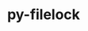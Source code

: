 ---
title: "py-filelock"
layout: cache
categories: [package, v0.19]
meta: {"versions": ["3.5.0", "3.8.0"], "compilers": ["gcc@=11.1.0", "gcc@=7.3.1", "gcc@=7.5.0", "oneapi@=2022.1.0"], "oss": ["amzn2", "ubuntu18.04", "ubuntu20.04"], "platforms": ["linux"], "targets": ["aarch64", "neoverse_n1", "x86_64", "x86_64_v3"], "stacks": ["aws-isc", "aws-isc-aarch64", "e4s", "e4s-oneapi", "ml-cpu", "ml-cuda", "ml-rocm", "radiuss"], "num_specs": 9, "num_specs_by_stack": {"aws-isc-aarch64": 2, "aws-isc": 1, "ml-cuda": 1, "ml-cpu": 1, "ml-rocm": 1, "radiuss": 2, "e4s": 2, "e4s-oneapi": 1}}
spec_details: [{"hash": "mdn2qgiucgdehnwmnmzahlgp4inlugj7", "compiler": "gcc@=7.3.1", "versions": ["3.8.0"], "os": "amzn2", "platform": "linux", "target": "aarch64", "variants": ["build_system=python_pip"], "stacks": ["aws-isc-aarch64"], "size": "-", "tarball": "https://binaries.spack.io/releases/v0.19/build_cache/linux-amzn2-aarch64/gcc-7.3.1/py-filelock-3.8.0/linux-amzn2-aarch64-gcc-7.3.1-py-filelock-3.8.0-mdn2qgiucgdehnwmnmzahlgp4inlugj7.spack"}, {"hash": "egj2arno7lukgfzju4uwsmn2otionxkq", "compiler": "gcc@=7.3.1", "versions": ["3.8.0"], "os": "amzn2", "platform": "linux", "target": "neoverse_n1", "variants": ["build_system=python_pip"], "stacks": ["aws-isc-aarch64"], "size": "-", "tarball": "https://binaries.spack.io/releases/v0.19/build_cache/linux-amzn2-neoverse_n1/gcc-7.3.1/py-filelock-3.8.0/linux-amzn2-neoverse_n1-gcc-7.3.1-py-filelock-3.8.0-egj2arno7lukgfzju4uwsmn2otionxkq.spack"}, {"hash": "bmj6xi6ntmjn2fnatliikwcw5xsifvys", "compiler": "gcc@=7.3.1", "versions": ["3.8.0"], "os": "amzn2", "platform": "linux", "target": "x86_64_v3", "variants": ["build_system=python_pip"], "stacks": ["aws-isc"], "size": "-", "tarball": "https://binaries.spack.io/releases/v0.19/build_cache/linux-amzn2-x86_64_v3/gcc-7.3.1/py-filelock-3.8.0/linux-amzn2-x86_64_v3-gcc-7.3.1-py-filelock-3.8.0-bmj6xi6ntmjn2fnatliikwcw5xsifvys.spack"}, {"hash": "4f6bbmtbywjirxluc6xqrqppomm4sfti", "compiler": "gcc@=7.3.1", "versions": ["3.5.0"], "os": "amzn2", "platform": "linux", "target": "x86_64_v3", "variants": ["build_system=python_pip"], "stacks": ["ml-cuda", "ml-cpu", "ml-rocm"], "size": "-", "tarball": "https://binaries.spack.io/releases/v0.19/build_cache/linux-amzn2-x86_64_v3/gcc-7.3.1/py-filelock-3.5.0/linux-amzn2-x86_64_v3-gcc-7.3.1-py-filelock-3.5.0-4f6bbmtbywjirxluc6xqrqppomm4sfti.spack"}, {"hash": "g7mkg3ew6dxvqyevhywfmzsjuzbdlir3", "compiler": "gcc@=7.5.0", "versions": ["3.5.0"], "os": "ubuntu18.04", "platform": "linux", "target": "x86_64", "variants": ["build_system=python_pip"], "stacks": ["radiuss"], "size": "-", "tarball": "https://binaries.spack.io/releases/v0.19/build_cache/linux-ubuntu18.04-x86_64/gcc-7.5.0/py-filelock-3.5.0/linux-ubuntu18.04-x86_64-gcc-7.5.0-py-filelock-3.5.0-g7mkg3ew6dxvqyevhywfmzsjuzbdlir3.spack"}, {"hash": "wzjijwhcncsgleepellulvpnn7nac42n", "compiler": "gcc@=7.5.0", "versions": ["3.8.0"], "os": "ubuntu18.04", "platform": "linux", "target": "x86_64", "variants": ["build_system=python_pip"], "stacks": ["radiuss"], "size": "-", "tarball": "https://binaries.spack.io/releases/v0.19/build_cache/linux-ubuntu18.04-x86_64/gcc-7.5.0/py-filelock-3.8.0/linux-ubuntu18.04-x86_64-gcc-7.5.0-py-filelock-3.8.0-wzjijwhcncsgleepellulvpnn7nac42n.spack"}, {"hash": "edbfeuremlytqabri27rqabnv4zdbhwf", "compiler": "gcc@=11.1.0", "versions": ["3.5.0"], "os": "ubuntu20.04", "platform": "linux", "target": "x86_64", "variants": ["build_system=python_pip"], "stacks": ["e4s"], "size": "-", "tarball": "https://binaries.spack.io/releases/v0.19/build_cache/linux-ubuntu20.04-x86_64/gcc-11.1.0/py-filelock-3.5.0/linux-ubuntu20.04-x86_64-gcc-11.1.0-py-filelock-3.5.0-edbfeuremlytqabri27rqabnv4zdbhwf.spack"}, {"hash": "hzccm7qytlfzot4qzago75scjdvrlutt", "compiler": "gcc@=11.1.0", "versions": ["3.8.0"], "os": "ubuntu20.04", "platform": "linux", "target": "x86_64", "variants": ["build_system=python_pip"], "stacks": ["e4s"], "size": "-", "tarball": "https://binaries.spack.io/releases/v0.19/build_cache/linux-ubuntu20.04-x86_64/gcc-11.1.0/py-filelock-3.8.0/linux-ubuntu20.04-x86_64-gcc-11.1.0-py-filelock-3.8.0-hzccm7qytlfzot4qzago75scjdvrlutt.spack"}, {"hash": "vthaphriht7nrptarnn32he3jdvci476", "compiler": "oneapi@=2022.1.0", "versions": ["3.5.0"], "os": "ubuntu20.04", "platform": "linux", "target": "x86_64", "variants": ["build_system=python_pip"], "stacks": ["e4s-oneapi"], "size": "-", "tarball": "https://binaries.spack.io/releases/v0.19/build_cache/linux-ubuntu20.04-x86_64/oneapi-2022.1.0/py-filelock-3.5.0/linux-ubuntu20.04-x86_64-oneapi-2022.1.0-py-filelock-3.5.0-vthaphriht7nrptarnn32he3jdvci476.spack"}]
---